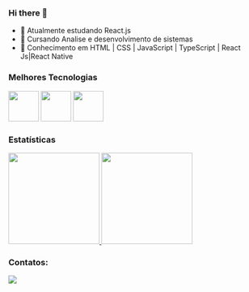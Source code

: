 ### Hi there 👋

- 🌱 Atualmente estudando React.js
- 👯 Cursando Analise e desenvolvimento de sistemas
- 🤔 Conhecimento em HTML | CSS | JavaScript | TypeScript | React Js|React Native 

### Melhores Tecnologias

<div>
<img src="https://cdn.jsdelivr.net/gh/devicons/devicon/icons/javascript/javascript-original.svg" width="60"/>
<img src="https://cdn.jsdelivr.net/gh/devicons/devicon/icons/typescript/typescript-original.svg"  width="60" />
<img src="https://cdn.jsdelivr.net/gh/devicons/devicon/icons/react/react-original.svg"  width="60" />

</div>

### Estatísticas
<div>
<a href="https://github.com/DevAlanCosta">
<img height="180em" src="https://github-readme-stats.vercel.app/api/top-langs/?username=DevAlanCosta&layout=compact&langs_count=7&theme=vue-dark"/>
<img height="180em" src="https://github-readme-stats.vercel.app/api?username=DevAlanCosta&show_icons=true&theme=vue-dark&include_all_commits=true&count_private=true"/>
  </a>
</div>

### Contatos:
<a href="https://www.linkedin.com/in/alancosta02" target="_blank"><img src="https://img.shields.io/badge/-LinkedIn-%230077B5?style=for-the-badge&logo=linkedin&logoColor=white" target="_blank"></a>  

